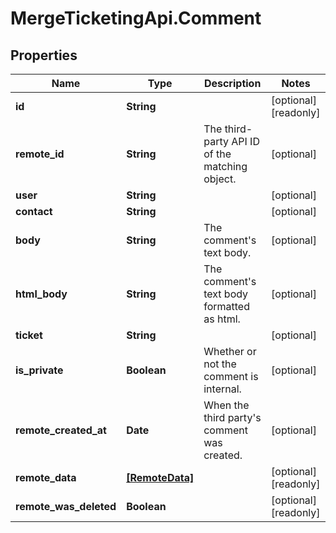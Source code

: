 # MergeTicketingApi.Comment

## Properties

Name | Type | Description | Notes
------------ | ------------- | ------------- | -------------
**id** | **String** |  | [optional] [readonly] 
**remote_id** | **String** | The third-party API ID of the matching object. | [optional] 
**user** | **String** |  | [optional] 
**contact** | **String** |  | [optional] 
**body** | **String** | The comment&#39;s text body. | [optional] 
**html_body** | **String** | The comment&#39;s text body formatted as html. | [optional] 
**ticket** | **String** |  | [optional] 
**is_private** | **Boolean** | Whether or not the comment is internal. | [optional] 
**remote_created_at** | **Date** | When the third party&#39;s comment was created. | [optional] 
**remote_data** | [**[RemoteData]**](RemoteData.md) |  | [optional] [readonly] 
**remote_was_deleted** | **Boolean** |  | [optional] [readonly] 


